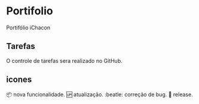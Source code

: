 # Portifolio
Portifólio iChacon

## Tarefas 
O controle de tarefas sera realizado no GitHub.

## icones 
:package: nova funcionalidade.
:up: atualização.
:beatle: correção de bug.
:checkered_flag: release.
